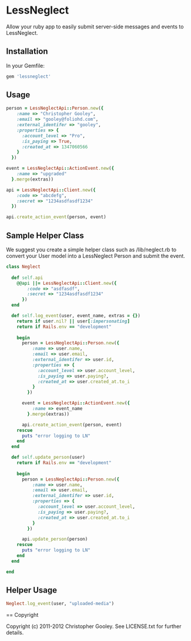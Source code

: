 LessNeglect
===
Allow your ruby app to easily submit server-side messages and events to LessNeglect.

Installation
---

In your Gemfile:

```ruby
gem 'lessneglect'
```

Usage
---

```ruby
person = LessNeglectApi::Person.new({
    :name => "Christopher Gooley",
    :email => "gooley@foliohd.com",
    :external_identifer => "gooley",
    :properties => {
      :account_level => "Pro",
      :is_paying => True,
      :created_at => 1347060566
    }
  })

event = LessNeglectApi::ActionEvent.new({
    :name => "upgraded"
  }.merge(extras))

api = LessNeglectApi::Client.new({
    :code => "abcdefg",
    :secret => "1234asdfasdf1234"
  })

api.create_action_event(person, event)
```

Sample Helper Class
---

We suggest you create a simple helper class such as /lib/neglect.rb to convert your User model into a LessNeglect Person and submit the event.

```ruby
class Neglect
  
  def self.api
    @@api ||= LessNeglectApi::Client.new({
        :code => "asdfasdf",
        :secret => "1234asdfasdf1234"
      })
  end

  def self.log_event(user, event_name, extras = {})
    return if user.nil? || user[:impersonating]
    return if Rails.env == "development"
    
    begin
      person = LessNeglectApi::Person.new({
          :name => user.name,
          :email => user.email,
          :external_identifer => user.id,
          :properties => {
            :account_level => user.account_level,
            :is_paying => user.paying?,
            :created_at => user.created_at.to_i
          }
        })

      event = LessNeglectApi::ActionEvent.new({
          :name => event_name
        }.merge(extras))

      api.create_action_event(person, event)
    rescue
      puts "error logging to LN"
    end
  end

  def self.update_person(user)
    return if Rails.env == "development"
    
    begin
      person = LessNeglectApi::Person.new({
          :name => user.name,
          :email => user.email,
          :external_identifer => user.id,
          :properties => {
            :account_level => user.account_level,
            :is_paying => user.paying?,
            :created_at => user.created_at.to_i
          }
        })

      api.update_person(person)
    rescue
      puts "error logging to LN"
    end
  end

end
```

Helper Usage
--
```ruby
Neglect.log_event(user, "uploaded-media")
```

== Copyright

Copyright (c) 2011-2012 Christopher Gooley. See LICENSE.txt for further details.

